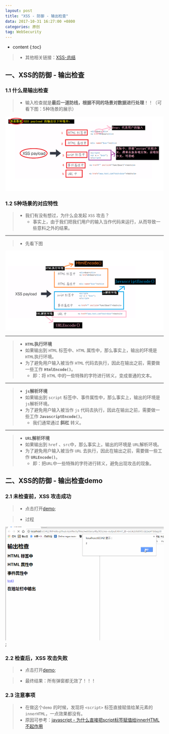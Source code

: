```yaml
---
layout: post
title: "XSS - 防御 - 输出检查"
data: 2017-10-31 16:27:00 +0800
categories: 原创
tag: WebSecurity
---
```

* content
{:toc}

> * 其他相关链接：[XSS-总结](http://www.jmazm.com/2017/10/31/XSS-inclustion/)

<!-- more -->

## 一、XSS的防御 - 输出检查

### 1.1 什么是输出检查

> * 输入检查就是**最后一道防线，根据不同的场景对数据进行处理**！！（可看下图：5种场景的展示）

![output](/styles/images/web/security/XSS/security-22.png)

### 1.2 5种场景的对应特性

> * 我们有没有想过，为什么会发起 `XSS` 攻击？
>   * 事实上，由于我们把我们用户的输入当作代码来运行，从而导致一些意料之外的结果。

---

> * 先看下图

![output](/styles/images/web/security/XSS/security-23.png)

---

> * **`HTML`执行环境**
> * 如果输出到 `HTML` 标签中、`HTML` 属性中，那么事实上，输出的环境是 `HTML`执行环境。
> * 为了避免用户输入被当作 `HTML` 代码去执行，因此在输出之前，需要做一些工作 **`HtmlEncode()`**。
>   * 即：将 `HTML` 中的一些特殊的字符进行转义，变成普通的文本。

---

> * **`js`解析环境**
> * 如果输出到 `script` 标签中、事件属性中，那么事实上，输出的环境是 `js`解析环境。
> * 为了避免用户输入被当作 `js` 代码去执行，因此在输出之前，需要做一些工作 **`JavascriptEncode()`**。
>   * 我们通常通过 **斜杠** 转义。

---

> * **`URL`解析环境**
> * 如果输出到 `href` 、`src`中，那么事实上，输出的环境是 `URL`解析环境。
> * 为了避免用户输入被当作 `URL` 去执行，因此在输出之前，需要做一些工作 **`URLEncode()`**。
>   * 即：把`URL`中一些特殊的字符进行转义，避免出现攻击的现象。

## 二、XSS的防御 - 输出检查demo

### 2.1 未检查前，XSS 攻击成功

> * 点击打开[demo](/effects/files/webSecurity/XSS/xss-output.html);

> * 过程

![demo](/effects/images/webSecurity/XSS/webSecurity-09.gif);

### 2.2 检查后，XSS 攻击失败

> * 点击打开[demo](/effects/files/webSecurity/XSS/xss-output2.html);

> * 最终结果：所有弹窗都无效了！！！

### 2.3 注意事项

> * 在做这个`demo` 的时候，发现将 `<script>` 标签直接赋值给某元素的 `innerHTML`，一点效果都没有。
> * 原因可参考：[javascript - 为什么直接把script标签赋值给innerHTML不起作用](http://www.jmazm.com/2017/11/01/js-innerHTML-scriptTag)

